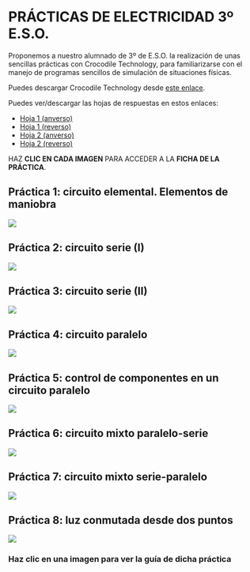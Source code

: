 # PRÁCTICAS DE ELECTRICIDAD 3º E.S.O.

Proponemos a nuestro alumnado de 3º de E.S.O. la realización de unas sencillas prácticas con Crocodile Technology, para familiarizarse con el manejo de programas sencillos de simulación de situaciones físicas.

Puedes descargar Crocodile Technology desde [este enlace](https://github.com/angelmicelti/TecnoVilladiego3/raw/master/4EstruMeca/Electricidad/Cocodrile%20Technology%206.07%5BPortable%5D.zip).

Puedes ver/descargar las hojas de respuestas en estos enlaces:

- [Hoja 1 (anverso)](h1a.pdf)
- [Hoja 1 (reverso)](h1r.pdf)
- [Hoja 2 (anverso)](h2a.pdf)
- [Hoja 2 (reverso)](h2r.pdf)

HAZ **CLIC EN CADA IMAGEN** PARA ACCEDER A LA **FICHA DE LA PRÁCTICA**.
[](imágenes/clic.png)

## Práctica 1: circuito elemental. Elementos de maniobra

[![](imágenes/p1.png)](p1.pdf "Haz clic para ver la guía de la práctica")

## Práctica 2: circuito serie (I)
[![](imágenes/p2.png)](p2.pdf "Haz clic para ver la guía de la práctica")

## Práctica 3: circuito serie (II)
[![](imágenes/p3.png)](p3.pdf "Haz clic para ver la guía de la práctica")

## Práctica 4: circuito paralelo
[![](imágenes/p4.png)](p4.pdf "Haz clic para ver la guía de la práctica")

## Práctica 5: control de componentes en un circuito paralelo
[![](imágenes/p5.png)](p5.pdf "Haz clic para ver la guía de la práctica")

## Práctica 6: circuito mixto paralelo-serie
[![](imágenes/p6.png)](p6.pdf "Haz clic para ver la guía de la práctica")

## Práctica 7: circuito mixto serie-paralelo
[![](imágenes/p7.png)](p7.pdf "Haz clic para ver la guía de la práctica")

## Práctica 8: luz conmutada desde dos puntos
[![](imágenes/p8.png)](p8.pdf "Haz clic para ver la guía de la práctica")

### Haz clic en una imagen para ver la guía de dicha práctica
